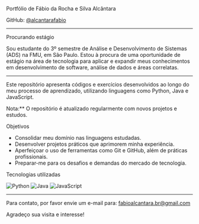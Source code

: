 Portfólio de Fábio da Rocha e Silva Alcântara

GitHub: [@alcantarafabio](https://github.com/alcantarafabio)

----------------------------------------------------------------------------

Procurando estágio

Sou estudante do 3º semestre de Análise e Desenvolvimento de Sistemas (ADS) na FMU, em São Paulo. Estou à procura de uma oportunidade de estágio na área de tecnologia para aplicar e expandir meus conhecimentos em desenvolvimento de software, análise de dados e áreas correlatas.

-----------------------------------------------------------------------------

Este repositório apresenta códigos e exercícios desenvolvidos ao longo do meu processo de aprendizado, utilizando linguagens como Python, Java e JavaScript.

Nota:** O repositório é atualizado regularmente com novos projetos e estudos.

Objetivos

- Consolidar meu domínio nas linguagens estudadas.
- Desenvolver projetos práticos que aprimorem minha experiência.
- Aperfeiçoar o uso de ferramentas como Git e GitHub, além de práticas profissionais.
- Preparar-me para os desafios e demandas do mercado de tecnologia.

Tecnologias utilizadas

![Python](https://img.shields.io/badge/language-Python-blue)
![Java](https://img.shields.io/badge/language-Java-red)
![JavaScript](https://img.shields.io/badge/language-JavaScript-yellow)

---

Para contato, por favor envie um e-mail para: [fabioalcantara.br@gmail.com](mailto:fabioalcantara.br@gmail.com)

Agradeço sua visita e interesse!
